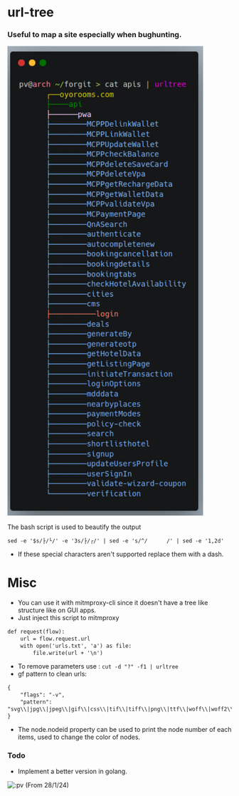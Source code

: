 # url-tree  
### Useful to map a site especially when bughunting.
<p float="left">
  <img src="https://github.com/pvnotpv/url-tree/blob/main/images/img.png?raw=true" width="440" />
</p>

The bash script is used to beautify the output
```
sed -e '$s/├/└/' -e '3s/├/┌/' | sed -e 's/^/      /' | sed -e '1,2d'
```
- If these special characters aren't supported replace them with a dash.

# Misc
- You can use it with mitmproxy-cli since it doesn't have a tree like structure like on GUI apps.
- Just inject this script to mitmproxy
```
def request(flow):
    url = flow.request.url
    with open('urls.txt', 'a') as file:
        file.write(url + '\n')
```
- To remove parameters use : ``` cut -d "?" -f1 | urltree ```
- gf pattern to clean urls:

```
{
    "flags": "-v",
    "pattern": "svg\\|jpg\\|jpeg\\|gif\\|css\\|tif\\|tiff\\|png\\|ttf\\|woff\\|woff2\\|ico\\|.js\\|.html\\|.ashx"
}
```

- The node.nodeid property can be used to print the node number of each items, used to change the color of nodes.

### Todo
- Implement a better version in golang.

![:pv](https://counter.max.srl/get/@:pvurltreee)
(From 28/1/24)
